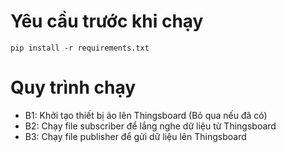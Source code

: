 # Yêu cầu trước khi chạy
```shell
pip install -r requirements.txt
```

# Quy trình chạy
- B1: Khởi tạo thiết bị ảo lên Thingsboard (Bỏ qua nếu đã có)
- B2: Chạy file subscriber để lắng nghe dữ liệu từ Thingsboard
- B3: Chạy file publisher để gửi dữ liệu lên Thingsboard